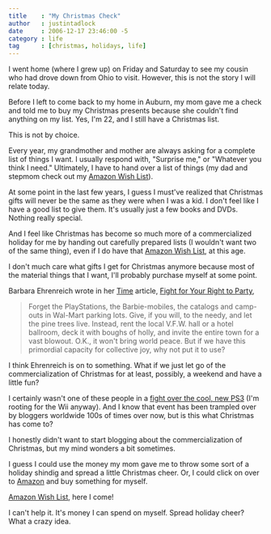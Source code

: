 ```yaml
---
title    : "My Christmas Check"
author   : justintadlock
date     : 2006-12-17 23:46:00 -5
category : life
tag      : [christmas, holidays, life]
---
```


I went home (where I grew up) on Friday and Saturday to see my cousin who had drove down from Ohio to visit.  However, this is not the story I will relate today.

Before I left to come back to my home in Auburn, my mom gave me a check and told me to buy my Christmas presents because she couldn't find anything on my list.  Yes, I'm 22, and I still have a Christmas list.

This is not by choice.

Every year, my grandmother and mother are always asking for a complete list of things I want.  I usually respond with, "Surprise me," or "Whatever you think I need."  Ultimately, I have to hand over a list of things (my dad and stepmom check out my <a href="http://www.amazon.com/gp/registry/wishlist/31ZQROTXPR9IS/ref=wl_web" title="Amazon Wish List" rel="external"> Amazon Wish List</a>).

At some point in the last few years, I guess I must've realized that Christmas gifts will never be the same as they were when I was a kid.  I don't feel like I have a good list to give them.  It's usually just a few books and DVDs.  Nothing really special.

And I feel like Christmas has become so much more of a commercialized holiday for me by handing out carefully prepared lists (I wouldn't want two of the same thing), even if I do have that <a href="http://www.amazon.com/gp/registry/wishlist/31ZQROTXPR9IS/ref=wl_web" title="Amazon Wish List" rel="external"> Amazon Wish List</a>, at this age.

I don't much care what gifts I get for Christmas anymore because most of the material things that I want, I'll probably purchase myself at some point.

Barbara Ehrenreich wrote in her <a href="http://time.com" title="Time Website" rel="external"> Time</a> article, <a href="http://www.time.com/time/magazine/article/0,9171,1568483,00.html" title="Fight For Your Right To Party" rel="external"> Fight for Your Right to Party</a>,

> Forget the PlayStations, the Barbie-mobiles, the catalogs and camp-outs in Wal-Mart parking lots. Give, if you will, to the needy, and let the pine trees live. Instead, rent the local V.F.W. hall or a hotel ballroom, deck it with boughs of holly, and invite the entire town for a vast blowout. O.K., it won't bring world peace. But if we have this primordial capacity for collective joy, why not put it to use?

I think Ehrenreich is on to something.  What if we just let go of the commercialization of Christmas for at least, possibly, a weekend and have a little fun?

I certainly wasn't one of these people in a <a href="http://www.youtube.com/watch?v=a6fq1bvdLGI" title="Customers Fight Over PS3" rel="external"> fight over the cool, new PS3</a> (I'm rooting for the Wii anyway).  And I know that event has been trampled over by bloggers worldwide 100s of times over now, but is this what Christmas has come to?

I honestly didn't want to start blogging about the commercialization of Christmas, but my mind wonders a bit sometimes.

I guess I could use the money my mom gave me to throw some sort of a holiday shindig and spread a little Christmas cheer.  Or, I could click on over to <a href="http://amazon.com" title="Amazon" rel="external"> Amazon</a> and buy something for myself.

<a href="http://www.amazon.com/gp/registry/wishlist/31ZQROTXPR9IS/ref=wl_web" title="Amazon Wish List" rel="external">Amazon Wish List</a>, here I come!

I can't help it.  It's money I can spend on myself.  Spread holiday cheer?  What a crazy idea.
